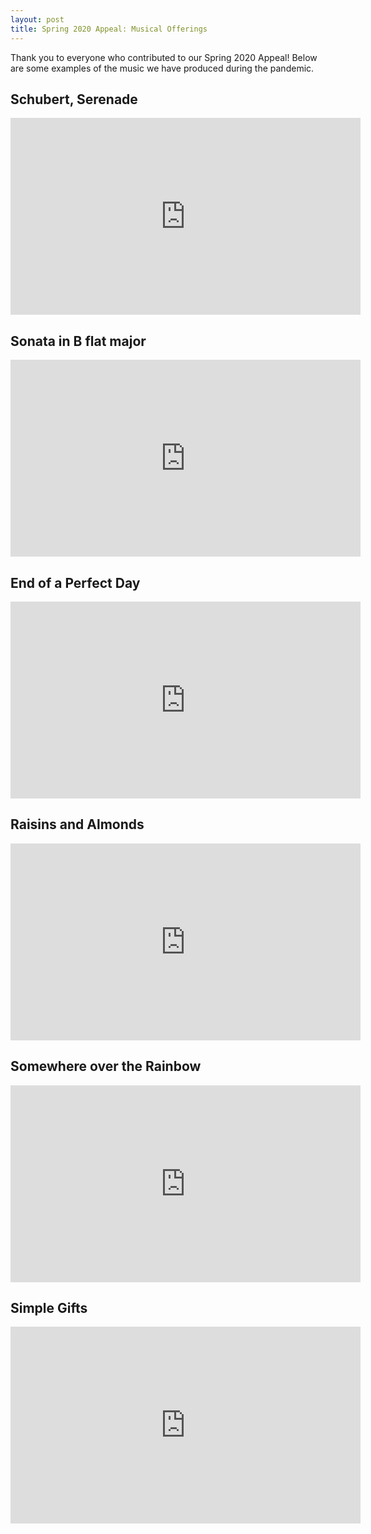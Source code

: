 ```yaml
---
layout: post
title: Spring 2020 Appeal: Musical Offerings
---
```


Thank you to everyone who contributed to our Spring 2020 Appeal! Below are some examples of the music we have produced during the pandemic.

## Schubert, Serenade

<iframe width="560" height="315" src="https://www.youtube.com/embed/Drw5mevG4hk" frameborder="0" allow="accelerometer; autoplay; encrypted-media; gyroscope; picture-in-picture" allowfullscreen></iframe>

## Sonata in B flat major

<iframe width="560" height="315" src="https://www.youtube.com/embed/lmYv4vHQW9g" frameborder="0" allow="accelerometer; autoplay; encrypted-media; gyroscope; picture-in-picture" allowfullscreen></iframe>

## End of a Perfect Day

<iframe width="560" height="315" src="https://www.youtube.com/embed/ldyPk5kfChg" frameborder="0" allow="accelerometer; autoplay; encrypted-media; gyroscope; picture-in-picture" allowfullscreen></iframe>

## Raisins and Almonds

<iframe width="560" height="315" src="https://www.youtube.com/embed/duajnJckONs" frameborder="0" allow="accelerometer; autoplay; encrypted-media; gyroscope; picture-in-picture" allowfullscreen></iframe>

## Somewhere over the Rainbow

<iframe width="560" height="315" src="https://www.youtube.com/embed/n62IqXWHcnc" frameborder="0" allow="accelerometer; autoplay; encrypted-media; gyroscope; picture-in-picture" allowfullscreen></iframe>

## Simple Gifts

<iframe width="560" height="315" src="https://www.youtube.com/embed/5uk8SvFfork" frameborder="0" allow="accelerometer; autoplay; encrypted-media; gyroscope; picture-in-picture" allowfullscreen></iframe>
